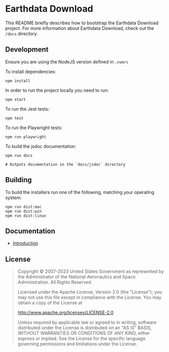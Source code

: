 # Earthdata Download

This README briefly describes how to bootstrap the Earthdata Download project. For more information about Earthdata Download, check out the `/docs` directory.

## Development

Ensure you are using the NodeJS version defined in `.nvmrc`

To install dependencies:

    npm install

In order to run the project locally you need to run:

    npm start

To run the Jest tests:

    npm test

To run the Playwright tests:

    npm run playwright

To build the jsdoc documentation:

    npm run docs

    # Outputs documentation in the `docs/jsdoc` directory

## Building

To build the installers run one of the following, matching your operating system:

    npm run dist:mac
    npm run dist:win
    npm run dist:linux

## Documentation

- [Introduction](docs/README.md)

## License

> Copyright © 2007-2023 United States Government as represented by the Administrator of the National Aeronautics and Space Administration. All Rights Reserved.
>
> Licensed under the Apache License, Version 2.0 (the "License"); you may not use this file except in compliance with the License.
> You may obtain a copy of the License at
>
> <http://www.apache.org/licenses/LICENSE-2.0>
>
>Unless required by applicable law or agreed to in writing, software distributed under the License is distributed on an "AS IS" BASIS,
>WITHOUT WARRANTIES OR CONDITIONS OF ANY KIND, either express or implied. See the License for the specific language governing permissions and limitations under the License.
